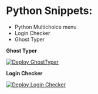 # Python Snippets:
- Python Multichoice menu
- Login Checker
- Ghost Typer

**Ghost Typer**

[![Deploy GhostTyper](https://camo.githubusercontent.com/de8d18f58a5c013d803964424dc10e4276d57c2d9f7d2bd5ce2ffa127d6e832c/68747470733a2f2f62696e6261736862616e616e612e6769746875622e696f2f6465706c6f792d627574746f6e732f627574746f6e732f72656d6164652f7265706c69742e737667)](https://github.com/SkyeGamesYT/RandomPythonThingies/blob/main/GhostTyper.py)

**Login Checker**

[![Deploy Login Checker](https://camo.githubusercontent.com/de8d18f58a5c013d803964424dc10e4276d57c2d9f7d2bd5ce2ffa127d6e832c/68747470733a2f2f62696e6261736862616e616e612e6769746875622e696f2f6465706c6f792d627574746f6e732f627574746f6e732f72656d6164652f7265706c69742e737667)](https://github.com/SkyeGamesYT/RandomPythonThingies/blob/main/LoginDevice.py)

